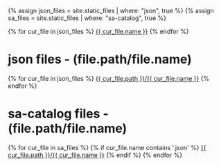 <style>
  .footer {
    display: none;
  }
</style>

{% assign json_files = site.static_files | where: "json", true %}
{% assign sa_files = site.static_files | where: "sa-catalog", true %}


{% for cur_file in json_files %}
  <a href="./{{ cur_file.name }}">{{ cur_file.name }}</a>
{% endfor %}

# json files - (file.path/file.name)
{% for cur_file in json_files %}
  <a href="./{{ cur_file.name }}">{{ cur_file.path }}/{{ cur_file.name }}</a>
{% endfor %}

# sa-catalog files - (file.path/file.name)
{% for cur_file in sa_files %}
  {% if cur_file.name contains '.json' %}
    <a href="./{{ cur_file.name }}">{{ cur_file.path }}/{{ cur_file.name }}</a>
  {% endif %}
{% endfor %}
